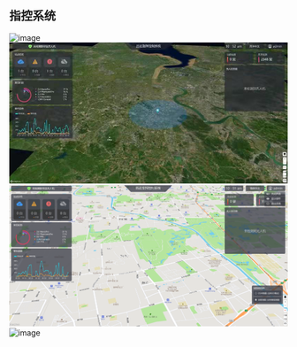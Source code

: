 ## 指控系统

![image](https://github.com/lev2048/ProjectOverview/blob/main/ccs/login.png)
![image](https://github.com/lev2048/ProjectOverview/blob/main/ccs/home.jpg)
![image](https://github.com/lev2048/ProjectOverview/blob/main/ccs/frp.png)
![image](https://github.com/lev2048/ProjectOverview/blob/main/ccs/system.png)